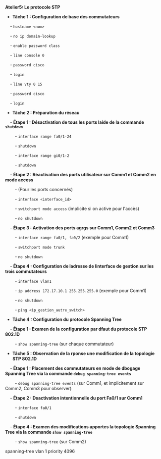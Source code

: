 **Atelier5: Le protocole STP**

  

- **Tâche 1 : Configuration de base des commutateurs**

    - `hostname <nom>`

    - `no ip domain-lookup`

    - `enable password class`

    - `line console 0`

    - `password cisco`

    - `login`

    - `line vty 0 15`

    - `password cisco`

    - `login`

- **Tâche 2 : Préparation du réseau**

    - **Étape 1 : Désactivation de tous les ports laide de la commande `shutdown`**

        - `interface range fa0/1-24`

        - `shutdown`

        - `interface range gi0/1-2`

        - `shutdown`

    - **Étape 2 : Réactivation des ports utilisateur sur Comm1 et Comm2 en mode access**

        - (Pour les ports concernés)

        - `interface <interface_id>`

        - `switchport mode access` (implicite si on active pour l'accès)

        - `no shutdown`

    - **Étape 3 : Activation des ports agrgs sur Comm1, Comm2 et Comm3**

        - `interface range fa0/1, fa0/2` (exemple pour Comm1)

        - `switchport mode trunk`

        - `no shutdown`

    - **Étape 4 : Configuration de ladresse de linterface de gestion sur les trois commutateurs**

        - `interface vlan1`

        - `ip address 172.17.10.1 255.255.255.0` (exemple pour Comm1)

        - `no shutdown`

        - `ping <ip_gestion_autre_switch>`

- **Tâche 4 : Configuration du protocole Spanning Tree**

    - **Étape 1 : Examen de la configuration par dfaut du protocole STP 802.1D**

        - `show spanning-tree` (sur chaque commutateur)

- **Tâche 5 : Observation de la rponse une modification de la topologie STP 802.1D**

    - **Étape 1 : Placement des commutateurs en mode de dbogage Spanning Tree via la commande `debug spanning-tree events`**

        - `debug spanning-tree events` (sur Comm1, et implicitement sur Comm2, Comm3 pour observer)

    - **Étape 2 : Dsactivation intentionnelle du port Fa0/1 sur Comm1**

        - `interface fa0/1`

        - `shutdown`

    - **Étape 4 : Examen des modifications apportes la topologie Spanning Tree via la commande `show spanning-tree`**

        - `show spanning-tree` (sur Comm2)

spanning-tree vlan 1 priority 4096


